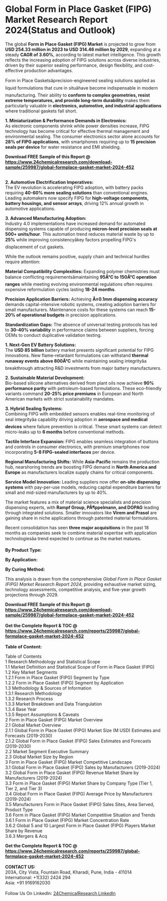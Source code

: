 <h1>Global Form in Place Gasket (FIPG) Market Research Report 2024(Status and Outlook)</h1><p>The global <strong>Form in Place Gasket (FIPG) Market</strong> is projected to grow from <strong>USD 254.33 million in 2023 to USD 314.46 million by 2029</strong>, expanding at a steady <strong>CAGR of 3.60%</strong>, according to latest market intelligence. This growth reflects the increasing adoption of FIPG solutions across diverse industries, driven by their superior sealing performance, design flexibility, and cost-effective production advantages.</p><p>Form in Place Gasketsâprecision-engineered sealing solutions applied as liquid formulations that cure in situâhave become indispensable in modern manufacturing. Their ability to <strong>conform to complex geometries, resist extreme temperatures, and provide long-term durability</strong> makes them particularly valuable in <strong>electronics, automotive, and industrial applications</strong> where traditional gaskets fall short.</p><p><strong>1. Miniaturization &amp; Performance Demands in Electronics:</strong><br>
As electronic components shrink while power densities increase, FIPG technology has become critical for effective thermal management and environmental sealing. The consumer electronics sector alone accounts for <strong>28% of FIPG applications</strong>, with smartphones requiring up to <strong>15 precision seals per device</strong> for water resistance and EMI shielding.</p><div><b>Download FREE Sample of this Report @ 
            <a href="https://www.24chemicalresearch.com/download-sample/259987/global-formplace-gasket-market-2024-452">
            https://www.24chemicalresearch.com/download-sample/259987/global-formplace-gasket-market-2024-452</a></b></div><br><p><strong>2. Automotive Electrification Imperatives:</strong><br>
The EV revolution is accelerating FIPG adoption, with battery packs requiring <strong>40-60% more sealing solutions</strong> than conventional engines. Leading automakers now specify FIPG for <strong>high-voltage components, battery housings, and sensor arrays</strong>, driving 12% annual growth in automotive applications.</p><p><strong>3. Advanced Manufacturing Adoption:</strong><br>
Industry 4.0 implementations have increased demand for automated dispensing systems capable of producing <strong>micron-level precision seals at 500+ units/hour</strong>. This automation trend reduces material waste by up to <strong>25%</strong> while improving consistencyâkey factors propelling FIPG's displacement of cut gaskets.</p><p>While the outlook remains positive, supply chain and technical hurdles require attention:</p><p><strong>Material Compatibility Complexities:</strong> Expanding polymer chemistries must balance conflicting requirementsâmaintaining <strong>95Â°C to 150Â°C operation ranges</strong> while meeting evolving environmental regulations often requires expensive reformulation cycles lasting <strong>18-24 months</strong>.</p><p><strong>Precision Application Barriers:</strong> Achieving <strong>Â±0.1mm dispensing accuracy</strong> demands capital-intensive robotic systems, creating adoption barriers for small manufacturers. Maintenance costs for these systems can reach <strong>15-20% of operational budgets</strong> in precision applications.</p><p><strong>Standardization Gaps:</strong> The absence of universal testing protocols has led to <strong>30-40% variability</strong> in performance claims between suppliers, forcing OEMs to conduct duplicative validation testing.</p><p><strong>1. Next-Gen EV Battery Solutions:</strong><br>
The <strong>USD 85 billion</strong> battery market presents significant potential for FIPG innovations. New flame-retardant formulations can withstand <strong>thermal runaway events above 800Â°C</strong> while maintaining sealing integrityâa breakthrough attracting R&amp;D investments from major battery manufacturers.</p><p><strong>2. Sustainable Material Development:</strong><br>
Bio-based silicone alternatives derived from plant oils now achieve <strong>90% performance parity</strong> with petroleum-based formulations. These eco-friendly variants command <strong>20-25% price premiums</strong> in European and North American markets with strict sustainability mandates.</p><p><strong>3. Hybrid Sealing Systems:</strong><br>
Combining FIPG with embedded sensors enables real-time monitoring of seal integrityâa capability driving adoption in <strong>aerospace and medical devices</strong> where failure prevention is critical. These smart systems can detect micro-leaks up to <strong>6 months</strong> before conventional methods.</p><p><strong>Tactile Interface Expansion:</strong> FIPG enables seamless integration of buttons and controls in consumer electronics, with premium smartphones now incorporating <strong>5-8 FIPG-sealed interfaces</strong> per device.</p><p><strong>Regional Manufacturing Shifts:</strong> While <strong>Asia-Pacific</strong> remains the production hub, nearshoring trends are boosting FIPG demand in <strong>North America and Europe</strong> as manufacturers localize supply chains for critical components.</p><p><strong>Service Model Innovation:</strong> Leading suppliers now offer <strong>on-site dispensing systems</strong> with pay-per-use models, reducing capital expenditure barriers for small and mid-sized manufacturers by up to 40%.</p><p>The market features a mix of material science specialists and precision dispensing experts, with <strong>Rampf Group, PÃ¶ppelmann, and DOPAG</strong> leading through integrated solutions. Smaller innovators like <strong>Virem and Prasol</strong> are gaining share in niche applications through patented material formulations.</p><p>Recent consolidation has seen <strong>three major acquisitions</strong> in the past 18 months as companies seek to combine material expertise with application technologiesâa trend expected to continue as the market matures.</p><p><strong>By Product Type:</strong></p><p><strong>By Application:</strong></p><p><strong>By Curing Method:</strong></p><p>This analysis is drawn from the comprehensive <em>Global Form in Place Gasket (FIPG) Market Research Report 2024</em>, providing exhaustive market sizing, technology assessments, competitive analysis, and five-year growth projections through 2029.</p><div><b>Download FREE Sample of this Report @ 
            <a href="https://www.24chemicalresearch.com/download-sample/259987/global-formplace-gasket-market-2024-452">
            https://www.24chemicalresearch.com/download-sample/259987/global-formplace-gasket-market-2024-452</a></b></div><br><div><b>Get the Complete Report & TOC @ 
            <a href="https://www.24chemicalresearch.com/reports/259987/global-formplace-gasket-market-2024-452">
            https://www.24chemicalresearch.com/reports/259987/global-formplace-gasket-market-2024-452</a></b></div><br>
            <b>Table of Content:</b><p>Table of Contents<br />
1 Research Methodology and Statistical Scope<br />
1.1 Market Definition and Statistical Scope of Form in Place Gasket (FIPG)<br />
1.2 Key Market Segments<br />
1.2.1 Form in Place Gasket (FIPG) Segment by Type<br />
1.2.2 Form in Place Gasket (FIPG) Segment by Application<br />
1.3 Methodology & Sources of Information<br />
1.3.1 Research Methodology<br />
1.3.2 Research Process<br />
1.3.3 Market Breakdown and Data Triangulation<br />
1.3.4 Base Year<br />
1.3.5 Report Assumptions & Caveats<br />
2 Form in Place Gasket (FIPG) Market Overview<br />
2.1 Global Market Overview<br />
2.1.1 Global Form in Place Gasket (FIPG) Market Size (M USD) Estimates and Forecasts (2019-2030)<br />
2.1.2 Global Form in Place Gasket (FIPG) Sales Estimates and Forecasts (2019-2030)<br />
2.2 Market Segment Executive Summary<br />
2.3 Global Market Size by Region<br />
3 Form in Place Gasket (FIPG) Market Competitive Landscape<br />
3.1 Global Form in Place Gasket (FIPG) Sales by Manufacturers (2019-2024)<br />
3.2 Global Form in Place Gasket (FIPG) Revenue Market Share by Manufacturers (2019-2024)<br />
3.3 Form in Place Gasket (FIPG) Market Share by Company Type (Tier 1, Tier 2, and Tier 3)<br />
3.4 Global Form in Place Gasket (FIPG) Average Price by Manufacturers (2019-2024)<br />
3.5 Manufacturers Form in Place Gasket (FIPG) Sales Sites, Area Served, Product Type<br />
3.6 Form in Place Gasket (FIPG) Market Competitive Situation and Trends<br />
3.6.1 Form in Place Gasket (FIPG) Market Concentration Rate<br />
3.6.2 Global 5 and 10 Largest Form in Place Gasket (FIPG) Players Market Share by Revenue<br />
3.6.3 Mergers & Acq</p><div><b>Get the Complete Report & TOC @ 
            <a href="https://www.24chemicalresearch.com/reports/259987/global-formplace-gasket-market-2024-452">
            https://www.24chemicalresearch.com/reports/259987/global-formplace-gasket-market-2024-452</a></b></div><br><b>CONTACT US:</b><br>
            203A, City Vista, Fountain Road, Kharadi, Pune, India - 411014<br>
            International: +1(332) 2424 294<br>
            Asia: +91 9169162030 <br><br>
            Follow Us On LinkedIn: <a href="https://www.linkedin.com/company/24chemicalresearch/">24ChemicalResearch LinkedIn</a>